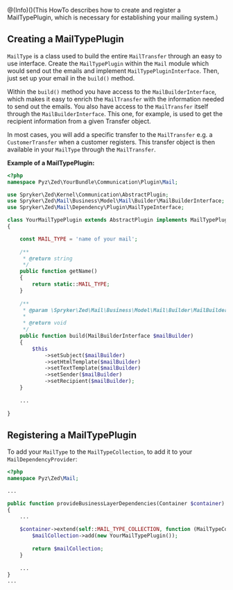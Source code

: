 @(Info)()(This HowTo describes how to create and register a MailTypePlugin, which is necessary for establishing your mailing system.)

## Creating a MailTypePlugin
`MailType` is a class used to build the entire `MailTransfer` through an easy to use interface. Create the `MailTypePlugin` within the `Mail` module which would send out the emails and implement `MailTypePluginInterface`. Then, just set up your email in the `build()` method.

Within the `build()` method you have access to the `MailBuilderInterface`, which makes it easy to enrich the `MailTransfer` with the information needed to send out the emails. You also have access to the `MailTransfer` itself through the `MailBuilderInterface`. This one, for example, is used to get the recipient information from a given Transfer object.

In most cases, you will add a specific transfer to the `MailTransfer` e.g. a `CustomerTransfer` when a customer registers. This transfer object is then available in your `MailType` through the `MailTransfer`.

**Example of a MailTypePlugin:**

```php
<?php
namespace Pyz\Zed\YourBundle\Communication\Plugin\Mail;

use Spryker\Zed\Kernel\Communication\AbstractPlugin;
use Spryker\Zed\Mail\Business\Model\Mail\Builder\MailBuilderInterface;
use Spryker\Zed\Mail\Dependency\Plugin\MailTypeInterface;

class YourMailTypePlugin extends AbstractPlugin implements MailTypePluginInterface
{

    const MAIL_TYPE = 'name of your mail';
    
    /**
     * @return string
     */
    public function getName()
    {
        return static::MAIL_TYPE;
    }
    
    /**
     * @param \Spryker\Zed\Mail\Business\Model\Mail\Builder\MailBuilderInterface $mailBuilder
     *
     * @return void
     */
    public function build(MailBuilderInterface $mailBuilder)
    {
        $this
            ->setSubject($mailBuilder)
            ->setHtmlTemplate($mailBuilder)
            ->setTextTemplate($mailBuilder)
            ->setSender($mailBuilder)
            ->setRecipient($mailBuilder);
    }
    
    ...
    
}
```

## Registering a MailTypePlugin
To add your `MailType` to the `MailTypeCollection`, to add it to your `MailDependencyProvider`:

```php
<?php
namespace Pyz\Zed\Mail;

...

public function provideBusinessLayerDependencies(Container $container) 
{
    ...
    
    $container->extend(self::MAIL_TYPE_COLLECTION, function (MailTypeCollectionAddInterface $mailCollection) {
        $mailCollection->add(new YourMailTypePlugin());
    
        return $mailCollection;
    }
    
    ...
}
...
```

<!-- 
See also:

* HowTo - Create and Register a Mail Provider
* Tutorial - Sending a Mail

-->